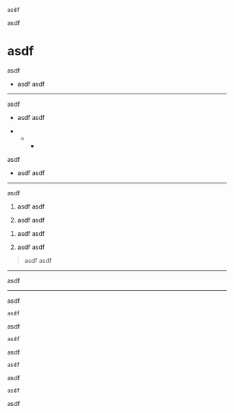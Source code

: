     asdf
asdf

# asdf
asdf

* asdf
asdf

* * *
asdf

+ asdf
asdf

+ + +
asdf

- asdf
asdf

- - -
asdf

1) asdf
asdf

2) asdf
asdf

1. asdf
asdf

2. asdf
asdf

> asdf
asdf

___
asdf

_ _ _
asdf

```
asdf
```
asdf

``` asdf
asdf
```
asdf

~~~
asdf
~~~
asdf

~~~ asdf
asdf
~~~
asdf